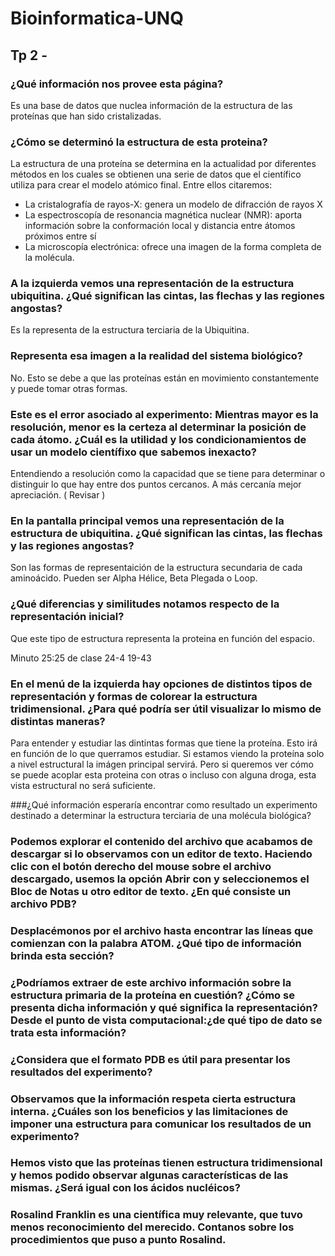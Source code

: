 # Bioinformatica-UNQ

## Tp 2 - 

### ¿Qué información nos provee esta página?
 
 Es una base de datos que nuclea información de la estructura de las proteínas que han sido cristalizadas.
 
### ¿Cómo se determinó la estructura de esta proteina?

 La estructura de una proteína se determina en la actualidad por diferentes métodos en los cuales se obtienen una serie de datos que el científico utiliza para crear el modelo atómico final. Entre ellos citaremos:
  + La cristalografía de rayos-X: genera un modelo de difracción de rayos X
  + La espectroscopía de resonancia magnética nuclear (NMR): aporta información sobre la conformación local y distancia entre átomos próximos entre sí
  + La microscopía electrónica: ofrece una imagen de la forma completa de la molécula.

### A la izquierda vemos una representación de la estructura ubiquitina. ¿Qué significan las cintas, las flechas y las regiones angostas?

 Es la representa de la estructura terciaria de la Ubiquitina. 

### Representa esa imagen a la realidad del sistema biológico?

No. Esto se debe a que las proteínas están en movimiento constantemente y puede tomar otras formas.

### Este es el error asociado al experimento: Mientras mayor es la resolución, menor es la certeza al determinar la posición de cada átomo. ¿Cuál es la utilidad y los condicionamientos de usar un modelo científixo que sabemos inexacto?

 Entendiendo a resolución como la capacidad que se tiene para determinar o distinguir lo que hay entre dos puntos cercanos. A más cercanía mejor apreciación. ( Revisar )

### En la pantalla principal vemos una representación de la estructura de ubiquitina. ¿Qué significan las cintas, las flechas y las regiones angostas?

 Son las formas de representaición de la estructura secundaria de cada aminoácido. Pueden ser Alpha Hélice, Beta Plegada o Loop.

### ¿Qué diferencias y similitudes notamos respecto de la representación inicial?

 Que este tipo de estructura representa la proteina en función del espacio.
 
 
 
  Minuto 25:25 de clase 24-4 19-43

### En el menú de la izquierda hay opciones de distintos tipos de representación y formas de colorear la estructura tridimensional. ¿Para qué podría ser útil visualizar lo mismo de distintas maneras?

 Para entender y estudiar las dintintas formas que tiene la proteína. Esto irá en función de lo que querramos estudiar. Si estamos viendo la proteína solo a nivel estructural la imágen principal servirá. Pero si queremos ver cómo se puede acoplar esta proteina con otras o incluso con alguna droga, esta vista estructural no será suficiente.

###¿Qué información esperaría encontrar como resultado un experimento destinado a determinar la estructura terciaria de una molécula biológica?

### Podemos explorar el contenido del archivo que acabamos de descargar si lo observamos con un editor de texto. Haciendo clic con el botón derecho del mouse sobre el archivo descargado, usemos la opción Abrir con y seleccionemos el Bloc de Notas u otro editor de texto. ¿En qué consiste un archivo PDB?

### Desplacémonos por el archivo hasta encontrar las líneas que comienzan con la palabra ATOM. ¿Qué tipo de información brinda esta sección?

### ¿Podríamos extraer de este archivo información sobre la estructura primaria de la proteína en cuestión? ¿Cómo se presenta dicha información y qué significa la representación? Desde el punto de vista computacional:¿de qué tipo de dato se trata esta información?

### ¿Considera que el formato PDB es útil para presentar los resultados del experimento?

### Observamos que la información respeta cierta estructura interna. ¿Cuáles son los beneficios y las limitaciones de imponer una estructura para comunicar los resultados de un experimento?

### Hemos visto que las proteínas tienen estructura tridimensional y hemos podido observar algunas características de las mismas. ¿Será igual con los ácidos nucléicos?

### Rosalind Franklin es una científica muy relevante, que tuvo menos reconocimiento del merecido. Contanos sobre los procedimientos que puso a punto Rosalind.

